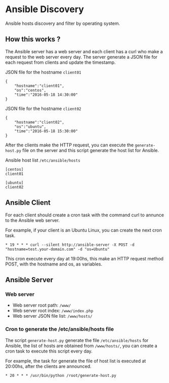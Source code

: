 # Ansible Discovery
Ansible hosts discovery and filter by operating system.

## How this works ?
The Ansible server has a web server and each client has a curl who make a request to the web server every day.
The server generate a JSON file for each request from clients and update the timestamp.

JSON file for the hostname `client01`
```
{
    "hostname":"client01",
    "os":"centos",
    "time":"2016-05-18 14:30:00"
}
```

JSON file for the hostname `client02`
```
{
    "hostname":"client02",
    "os":"ubuntu",
    "time":"2016-05-18 15:30:00"
}
```

After the clients make the HTTP request, you can execute the `generate-host.py` file on the server and this script generate the host list for Ansible.

Ansible host list `/etc/ansible/hosts`
```
[centos]
client01

[ubuntu]
client02
```

## Ansible Client
For each client should create a cron task with the command curl to annunce to the Ansible web server.

For example, if your client is an Ubuntu Linux, you can create the next cron task.

`* 19 * * * curl --silent http://ansible-server -X POST -d "hostname=test.your-domain.com" -d "os=Ubuntu"`

This cron execute every day at 19:00hs, this make an HTTP request method POST, with the hostname and os, as variables.

## Ansible Server

### Web server
- Web server root path: `/www/`
- Web server root index: `/www/index.php`
- Web server JSON file list: `/www/hosts/`

### Cron to generate the /etc/ansible/hosts file
The script `generate-host.py` generate the file `/etc/ansible/hosts` for Ansible, the list of hosts are obtained from `/www/hosts/`, you can create a cron task to execute this script every day.

For example, the task for generate the file of host list is executed at 20:00hs, after the clients are announced.

`* 20 * * * /usr/bin/python /root/generate-host.py`
